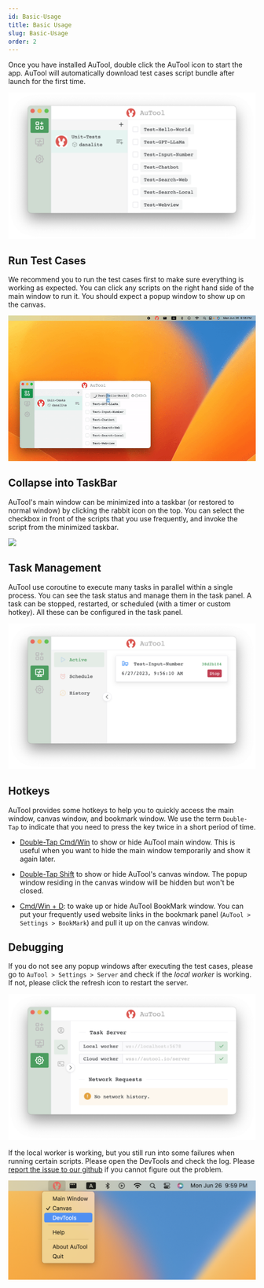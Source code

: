 ```yaml
---
id: Basic-Usage
title: Basic Usage
slug: Basic-Usage
order: 2
---
```


Once you have installed AuTool, double click the AuTool icon to start the app. AuTool will automatically download test cases script bundle after launch for the first time.

<img src="https://raw.githubusercontent.com/danalite/autool-docs/main/images/basic-main-window.png" alt="Test Cases" width="600"/>

## Run Test Cases

We recommend you to run the test cases first to make sure everything is working as expected. You can click any scripts on the right hand side of the main window to run it. You should expect a popup window to show up on the canvas.

<img src="https://raw.githubusercontent.com/danalite/autool-docs/main/images/basic-hello-world.gif" alt="Test Cases" width="600"/>

## Collapse into TaskBar

AuTool's main window can be minimized into a taskbar (or restored to normal window) by clicking the rabbit icon on the top. You can select the checkbox in front of the scripts that you use frequently, and invoke the script from the minimized taskbar.

<img src="https://raw.githubusercontent.com/danalite/autool-docs/main/images/basic-taskbar.gif"/>

## Task Management

AuTool use coroutine to execute many tasks in parallel within a single process. You can see the task status and manage them in the task panel. A task can be stopped, restarted, or scheduled (with a timer or custom hotkey). All these can be configured in the task panel.

<img src="https://raw.githubusercontent.com/danalite/autool-docs/main/images/basic-task-panel.png" alt="Test Cases" width="600"/>

## Hotkeys

AuTool provides some hotkeys to help you to quickly access the main window, canvas window, and bookmark window. We use the term `Double-Tap` to indicate that you need to press the key twice in a short period of time.

- [Double-Tap Cmd/Win](https://raw.githubusercontent.com/danalite/autool-docs/main/images/basic-double-tap-cmd.gif) to show or hide AuTool main window. This is useful when you want to hide the main window temporarily and show it again later.

- [Double-Tap Shift](https://raw.githubusercontent.com/danalite/autool-docs/main/images/basic-double-tap-shift.gif) to show or hide AuTool's canvas window. The popup window residing in the canvas window will be hidden but won't be closed.

- [Cmd/Win + D](https://raw.githubusercontent.com/danalite/autool-docs/main/images/basic-bookmark.gif): to wake up or hide AuTool BookMark window. You can put your frequently used website links in the bookmark panel (`AuTool > Settings > BookMark`) and pull it up on the canvas window.

## Debugging

If you do not see any popup windows after executing the test cases, please go to `AuTool > Settings > Server` and check if the _local worker_ is working. If not, please click the refresh icon to restart the server.

<img src="https://raw.githubusercontent.com/danalite/autool-docs/main/images/basic-task-server.png" alt="Test Cases" width="600"/>

If the local worker is working, but you still run into some failures when running certain scripts. Please open the DevTools and check the log. Please [report the issue to our github](https://github.com/danalite/autool/issues/new) if you cannot figure out the problem.

<img src="https://raw.githubusercontent.com/danalite/autool-docs/main/images/basic-debug.png"/>
